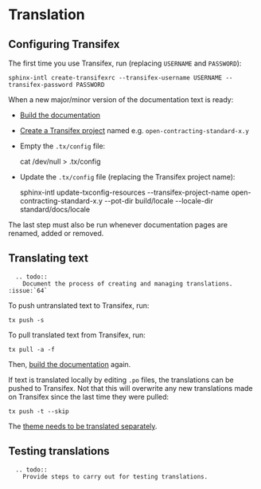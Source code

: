 # Translation

## Configuring Transifex

The first time you use Transifex, run (replacing `USERNAME` and `PASSWORD`):

```shell
sphinx-intl create-transifexrc --transifex-username USERNAME --transifex-password PASSWORD
```

When a new major/minor version of the documentation text is ready:

* [Build the documentation](build)
* [Create a Transifex project](https://www.transifex.com/OpenDataServices/) named e.g. `open-contracting-standard-x.y`
* Empty the `.tx/config` file:

    cat /dev/null > .tx/config

* Update the `.tx/config` file (replacing the Transifex project name):

    sphinx-intl update-txconfig-resources --transifex-project-name open-contracting-standard-x.y --pot-dir build/locale --locale-dir standard/docs/locale

The last step must also be run whenever documentation pages are renamed, added or removed.

## Translating text

```eval_rst
  .. todo::
    Document the process of creating and managing translations. :issue:`64`
```

To push untranslated text to Transifex, run:

```shell
tx push -s
```

To pull translated text from Transifex, run:

```shell
tx pull -a -f
```

Then, [build the documentation](build) again.

If text is translated locally by editing `.po` files, the translations can be pushed to Transifex. Not that this will overwrite any new translations made on Transifex since the last time they were pulled:

```
tx push -t --skip
```

The [theme needs to be translated separately](https://github.com/open-contracting/standard_theme#translations).

## Testing translations

```eval_rst
  .. todo::
    Provide steps to carry out for testing translations.
```
